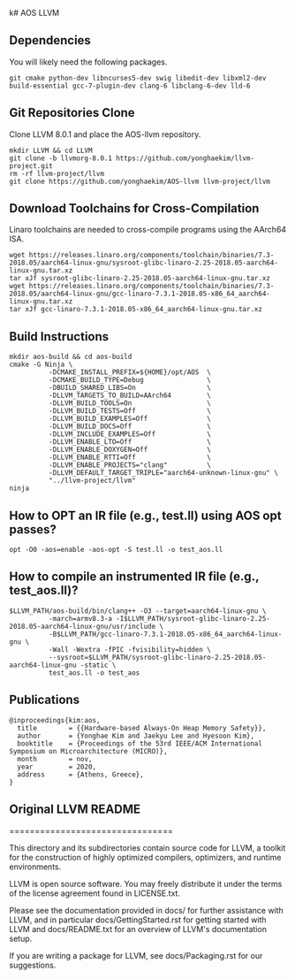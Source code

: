 k# AOS LLVM

## Dependencies
You will likely need the following packages.
```
git cmake python-dev libncurses5-dev swig libedit-dev libxml2-dev build-essential gcc-7-plugin-dev clang-6 libclang-6-dev lld-6
```

## Git Repositories Clone
Clone LLVM 8.0.1 and place the AOS-llvm repository.
```
mkdir LLVM && cd LLVM
git clone -b llvmorg-8.0.1 https://github.com/yonghaekim/llvm-project.git
rm -rf llvm-project/llvm
git clone https://github.com/yonghaekim/AOS-llvm llvm-project/llvm
```

## Download Toolchains for Cross-Compilation
Linaro toolchains are needed to cross-compile programs using the AArch64 ISA.
```
wget https://releases.linaro.org/components/toolchain/binaries/7.3-2018.05/aarch64-linux-gnu/sysroot-glibc-linaro-2.25-2018.05-aarch64-linux-gnu.tar.xz
tar xJf sysroot-glibc-linaro-2.25-2018.05-aarch64-linux-gnu.tar.xz
wget https://releases.linaro.org/components/toolchain/binaries/7.3-2018.05/aarch64-linux-gnu/gcc-linaro-7.3.1-2018.05-x86_64_aarch64-linux-gnu.tar.xz
tar xJf gcc-linaro-7.3.1-2018.05-x86_64_aarch64-linux-gnu.tar.xz
```

## Build Instructions
```
mkdir aos-build && cd aos-build
cmake -G Ninja \
          -DCMAKE_INSTALL_PREFIX=${HOME}/opt/AOS  \
          -DCMAKE_BUILD_TYPE=Debug                \
          -DBUILD_SHARED_LIBS=On                  \
          -DLLVM_TARGETS_TO_BUILD=AArch64         \
          -DLLVM_BUILD_TOOLS=On                   \
          -DLLVM_BUILD_TESTS=Off                  \
          -DLLVM_BUILD_EXAMPLES=Off               \
          -DLLVM_BUILD_DOCS=Off                   \
          -DLLVM_INCLUDE_EXAMPLES=Off             \
          -DLLVM_ENABLE_LTO=Off                   \
          -DLLVM_ENABLE_DOXYGEN=Off               \
          -DLLVM_ENABLE_RTTI=Off                  \
          -DLLVM_ENABLE_PROJECTS="clang"          \
          -DLLVM_DEFAULT_TARGET_TRIPLE="aarch64-unknown-linux-gnu" \
          "../llvm-project/llvm"
ninja
```

## How to OPT an IR file (e.g., test.ll) using AOS opt passes?
```
opt -O0 -aos=enable -aos-opt -S test.ll -o test_aos.ll
```

## How to compile an instrumented IR file (e.g., test_aos.ll)?
```
$LLVM_PATH/aos-build/bin/clang++ -O3 --target=aarch64-linux-gnu \
          -march=armv8.3-a -I$LLVM_PATH/sysroot-glibc-linaro-2.25-2018.05-aarch64-linux-gnu/usr/include \
          -B$LLVM_PATH/gcc-linaro-7.3.1-2018.05-x86_64_aarch64-linux-gnu \
          -Wall -Wextra -fPIC -fvisibility=hidden \
          --sysroot=$LLVM_PATH/sysroot-glibc-linaro-2.25-2018.05-aarch64-linux-gnu -static \
          test_aos.ll -o test_aos
```

## Publications
```
@inproceedings{kim:aos,
  title        = {{Hardware-based Always-On Heap Memory Safety}},
  author       = {Yonghae Kim and Jaekyu Lee and Hyesoon Kim},
  booktitle    = {Proceedings of the 53rd IEEE/ACM International Symposium on Microarchitecture (MICRO)},
  month        = nov,
  year         = 2020,
  address      = {Athens, Greece},
}
```

## Original LLVM README
================================

This directory and its subdirectories contain source code for LLVM,
a toolkit for the construction of highly optimized compilers,
optimizers, and runtime environments.

LLVM is open source software. You may freely distribute it under the terms of
the license agreement found in LICENSE.txt.

Please see the documentation provided in docs/ for further
assistance with LLVM, and in particular docs/GettingStarted.rst for getting
started with LLVM and docs/README.txt for an overview of LLVM's
documentation setup.

If you are writing a package for LLVM, see docs/Packaging.rst for our
suggestions.
